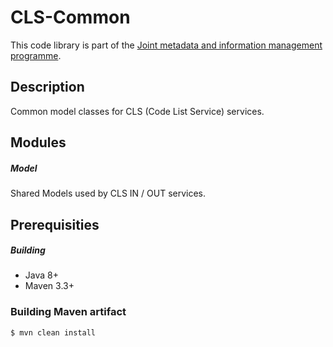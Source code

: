 # CLS-Common

This code library is part of the [Joint metadata and information management programme](https://wiki.julkict.fi/julkict/yti).

## Description
Common model classes for CLS (Code List Service) services.

## Modules

##### Model
Shared Models used by CLS IN / OUT services.

## Prerequisities

##### Building
- Java 8+
- Maven 3.3+

### Building Maven artifact

```bash
$ mvn clean install
```

